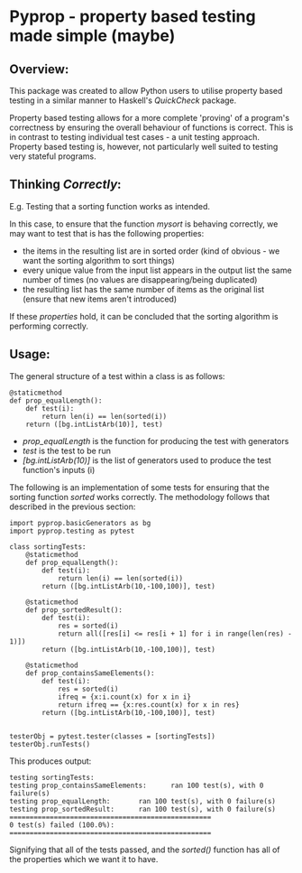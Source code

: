 # Pyprop - property based testing made simple (maybe)
## Overview:
This package was created to allow Python users to utilise property based testing in a similar manner to Haskell's _QuickCheck_ package.

Property based testing allows for a more complete 'proving' of a program's correctness by ensuring the overall behaviour of functions is correct. This is in contrast to testing individual test cases - a unit testing approach. Property based testing is, however, not particularly well suited to testing very stateful programs.

## Thinking _Correctly_:
E.g. Testing that a sorting function works as intended.

In this case, to ensure that the function _mysort_ is behaving correctly, we may want to test that is has the following properties:

- the items in the resulting list are in sorted order (kind of obvious - we want the sorting algorithm to sort things)
- every unique value from the input list appears in the output list the same number of times (no values are disappearing/being duplicated)
- the resulting list has the same number of items as the original list (ensure that new items aren't introduced)

If these _properties_ hold, it can be concluded that the sorting algorithm is performing correctly.

## Usage:
The general structure of a test within a class is as follows:

    @staticmethod
    def prop_equalLength():
        def test(i):
            return len(i) == len(sorted(i))
        return ([bg.intListArb(10)], test)

- _prop_equalLength_ is the function for producing the test with generators
- _test_ is the test to be run
- _[bg.intListArb(10)]_ is the list of generators used to produce the test function's inputs (i)

The following is an implementation of some tests for ensuring that the sorting function _sorted_ works correctly. The methodology follows that described in the previous section:

    import pyprop.basicGenerators as bg
    import pyprop.testing as pytest

    class sortingTests:
        @staticmethod
        def prop_equalLength():
            def test(i):
                return len(i) == len(sorted(i))
            return ([bg.intListArb(10,-100,100)], test)

        @staticmethod
        def prop_sortedResult():
            def test(i):
                res = sorted(i)
                return all([res[i] <= res[i + 1] for i in range(len(res) - 1)])
            return ([bg.intListArb(10,-100,100)], test)
        
        @staticmethod
        def prop_containsSameElements():
            def test(i):
                res = sorted(i)
                ifreq = {x:i.count(x) for x in i}
                return ifreq == {x:res.count(x) for x in res}
            return ([bg.intListArb(10,-100,100)], test)


    testerObj = pytest.tester(classes = [sortingTests])
    testerObj.runTests()

This produces output:

    testing sortingTests:
	testing prop_containsSameElements:		ran 100 test(s), with 0 failure(s)
	testing prop_equalLength:		ran 100 test(s), with 0 failure(s)
	testing prop_sortedResult:		ran 100 test(s), with 0 failure(s)
    ==================================================
    0 test(s) failed (100.0%):
    ==================================================

Signifying that all of the tests passed, and the _sorted()_ function has all of the properties which we want it to have.
